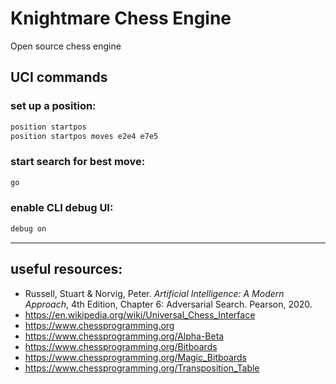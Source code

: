 # Knightmare Chess Engine

Open source chess engine

## UCI commands

### set up a position:
```bash
position startpos
position startpos moves e2e4 e7e5
```
### start search for best move:
```bash
go
```
### enable CLI debug UI:
```bash
debug on
```
---
## useful resources:
- Russell, Stuart & Norvig, Peter. *Artificial Intelligence: A Modern Approach*, 4th Edition, Chapter 6: Adversarial Search. Pearson, 2020.
- https://en.wikipedia.org/wiki/Universal_Chess_Interface
- https://www.chessprogramming.org
- https://www.chessprogramming.org/Alpha-Beta
- https://www.chessprogramming.org/Bitboards
- https://www.chessprogramming.org/Magic_Bitboards
- https://www.chessprogramming.org/Transposition_Table
